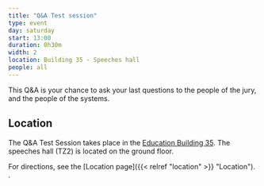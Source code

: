```yaml
---
title: "Q&A Test session"
type: event
day: saturday
start: 13:00
duration: 0h30m
width: 2
location: Building 35 - Speeches hall
people: all
---
```


This Q&A is your chance to ask your last questions to the people of the jury, and the people of the systems.

## Location
The Q&A Test Session takes place in the [Education Building 35](https://map.tudelftcampus.nl/poi/education-building-35/).
The speeches hall (TZ2) is located on the ground floor.

For directions, see the [Location page]({{< relref "location" >}} "Location").
.
